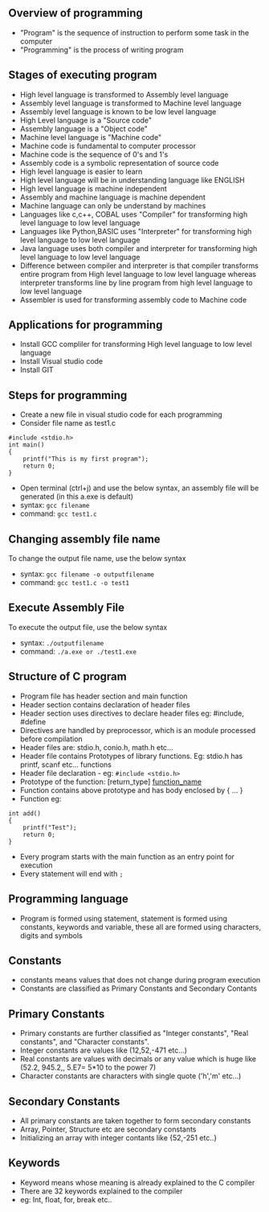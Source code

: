 ## Overview of programming
- "Program" is the sequence of instruction to perform some task in the computer
- "Programming" is the process of writing program 

## Stages of executing program
- High level language is transformed to Assembly level language
- Assembly level language is transformed to Machine level language
- Assembly level language is known to be low level language 
- High Level language is a "Source code"
- Assembly language is a "Object code"
- Machine level language is "Machine code"
- Machine code is fundamental to computer processor
- Machine code is the sequence of 0's and 1's
- Assembly code is a symbolic representation of source code
- High level language is easier to learn 
- High level language will be in understanding language like ENGLISH
- High level language is machine independent
- Assembly and machine language is machine dependent
- Machine language can only be understand by machines
- Languages like c,c++, COBAL uses "Compiler" for transforming high level language to low level language 
- Languages like Python,BASIC uses "Interpreter" for transforming high level language to low level language
- Java language uses both compiler and interpreter for transforming high level language to low level language
- Difference between compiler and interpreter is that compiler transforms entire  program from High level language to low level language whereas interpreter transforms line by line program from high level language to low level language
- Assembler is used for transforming assembly code to Machine code 

## Applications for programming
- Install GCC compliler for transforming High level language to low level language
- Install Visual studio code
- Install GIT

## Steps for programming
- Create a new file in visual studio code for each programming
- Consider file name as test1.c

```
#include <stdio.h>
int main()
{
    printf("This is my first program");
    return 0;
}
```

- Open terminal (ctrl+j) and use the below syntax, an assembly file will be generated (in this a.exe is default)
- syntax: ``` gcc filename ```
- command: ``` gcc test1.c ```

## Changing assembly file name
To change the output file name, use the below syntax
- syntax: ``` gcc filename -o outputfilename ```
- command: ``` gcc test1.c -o test1 ```

## Execute Assembly File
To execute the output file, use the below syntax
- syntax: ``` ./outputfilename ```
- command: ``` ./a.exe or ./test1.exe ```

## Structure of C program
- Program file has header section and main function
- Header section contains declaration of header files
- Header section uses directives to declare header files eg: #include, #define
- Directives are handled by preprocessor, which is an module processed before compilation
- Header files are: stdio.h, conio.h, math.h etc... 
- Header file contains Prototypes of library functions. Eg: stdio.h has printf, scanf etc... functions
- Header file declaration - eg: ``` #include <stdio.h> ```
- Prototype of the function: [return_type] [function_name]([list_of_arguments])
- Function contains above prototype and has body enclosed by { ... }
- Function eg:

```
int add()
{
    printf("Test");
    return 0;
}
```

- Every program starts with the main function as an entry point for execution
- Every statement will end with ``` ; ```

## Programming language
- Program is formed using statement, statement is formed using constants, keywords and variable, these all are formed using characters, digits and symbols

## Constants
- constants means values that does not change  during program execution
- Constants are classified as Primary Constants and Secondary Contants
## Primary Constants
- Primary constants are further classified as "Integer constants", "Real constants", and "Character constants".
- Integer constants are values like (12,52,-471 etc...)
- Real constants are values with decimals or any value which is huge like (52.2, 945.2,, 5.E7= 5*10 to the power 7)
- Character constants are characters with single quote ('h','m' etc...)
## Secondary Constants
- All primary constants are taken together to form secondary constants
- Array, Pointer, Structure etc are secondary constants
- Initializing an array with integer contants like {52,-251 etc..}

## Keywords
- Keyword means whose meaning is already explained to the C compiler
- There are 32 keywords explained to the compiler
- eg: Int, float, for, break etc..

